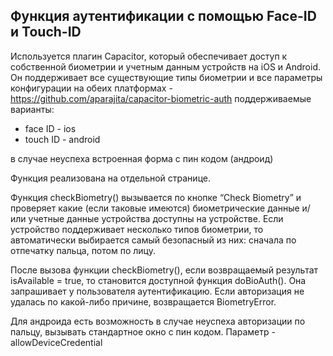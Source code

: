 ## Функция аутентификации с помощью Face-ID и Touch-ID

Используется плагин Capacitor, который обеспечивает доступ к собственной биометрии и учетным данным устройств на iOS и Android. Он поддерживает все существующие типы биометрии и все параметры конфигурации на обеих платформах - https://github.com/aparajita/capacitor-biometric-auth 
поддерживаемые варианты:
* face ID - ios
* touch ID  - android

в случае неуспеха встроенная форма с пин кодом (андроид)

Функция реализована на отдельной странице.

Функция checkBiometry() вызывается по кнопке “Check Biometry” и проверяет какие (если таковые имеются) биометрические данные и/или учетные данные устройства доступны на устройстве. Если устройство поддерживает несколько типов биометрии, то автоматически выбирается самый безопасный из них: сначала по отпечатку пальца, потом по лицу. 

После вызова функции checkBiometry(), если возвращаемый результат isAvailable = true, то становится доступной функция doBioAuth(). Она запрашивает у пользователя аутентификацию. Если авторизация не удалась по какой-либо причине, возвращается BiometryError.

Для андроида есть возможность в случае неуспеха авторизации по пальцу, вызывать стандартное окно с пин кодом. Параметр - allowDeviceCredential


